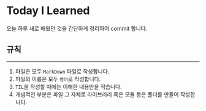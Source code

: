 # Today I Learned

오늘 하루 새로 배웠던 것을 간단하게 정리하여 commit 합니다.

## 규칙

---

1. 파일은 모두 `MarkDown` 파일로 작성합니다.
1. 파일의 이름은 모두 `영어`로 작성합니다.
1. `TIL`을 작성할 때에는 이해한 내용만을 적습니다.
1. 개념적인 부분은 파일 그 자체로 라이브러리 혹은 모듈 등은 폴더를 만들어 작성합니다.
